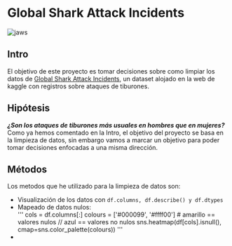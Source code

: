 # Global Shark Attack Incidents
![jaws](https://i1.wp.com/codigoespagueti.com/wp-content/uploads/2015/06/jaws-6.jpg?fit=1080%2C608&quality=80&ssl=1)
## Intro
El objetivo de este proyecto es tomar decisiones sobre como limpiar los datos de [Global Shark Attack Incidents](https://www.kaggle.com/teajay/global-shark-attacks/version/1), un dataset alojado en la web de kaggle con registros sobre ataques de tiburones.

## Hipótesis
***¿Son los ataques de tiburones más usuales en hombres que en mujeres?***  
Como ya hemos comentado en la Intro, el objetivo del proyecto se basa en la limpieza de datos, sin embargo vamos a marcar un objetivo para poder tomar decisiones enfocadas a una misma dirección.

## Métodos
Los metodos que he utilizado para la limpieza de datos son:
- Visualización de los datos con `df.columns, df.describe() y df.dtypes`  
- Mapeado de datos nulos:  
'''
cols = df.columns[:]
colours = ['#000099', '#ffff00'] # amarillo == valores nulos // azul == valores no nulos
sns.heatmap(df[cols].isnull(), cmap=sns.color_palette(colours))
'''  
- 
